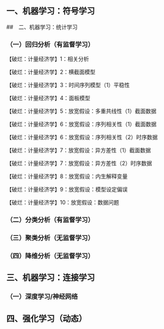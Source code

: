 

## 一、机器学习：符号学习

##　二、机器学习：统计学习


### （一）回归分析（有监督学习）

【破烂：计量经济学】1：相关分析

【破烂：计量经济学】2：横截面模型

【破烂：计量经济学】3：时间序列模型（1）平稳性

【破烂：计量经济学】4：面板模型

【破烂：计量经济学】5：放宽假设：多重共线性（1）截面数据

【破烂：计量经济学】6：放宽假设：序列相关性（1）截面数据

【破烂：计量经济学】6：放宽假设：序列相关性（2）时序数据

【破烂：计量经济学】7：放宽假设：异方差性（1）截面数据

【破烂：计量经济学】7：放宽假设：异方差性（2）时序数据

【破烂：计量经济学】8：放宽假设：内生解释变量

【破烂：计量经济学】9：放宽假设：模型设定偏误

【破烂：计量经济学】10：放宽假设：数据问题


### （二）分类分析（有监督学习）


### （三）聚类分析（无监督学习）


### （四）降维分析（无监督学习）

## 三、机器学习：连接学习

### （一）深度学习/神经网络

## 四、强化学习（动态）